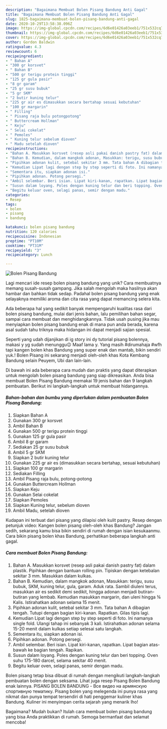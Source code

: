 ```yaml
---
description: "Bagaimana Membuat Bolen Pisang Bandung Anti Gagal"
title: "Bagaimana Membuat Bolen Pisang Bandung Anti Gagal"
slug: 1825-bagaimana-membuat-bolen-pisang-bandung-anti-gagal
date: 2020-10-29T13:58:38.096Z
image: https://img-global.cpcdn.com/recipes/6d6e01426a03eeb1/751x532cq70/bolen-pisang-bandung-foto-resep-utama.jpg
thumbnail: https://img-global.cpcdn.com/recipes/6d6e01426a03eeb1/751x532cq70/bolen-pisang-bandung-foto-resep-utama.jpg
cover: https://img-global.cpcdn.com/recipes/6d6e01426a03eeb1/751x532cq70/bolen-pisang-bandung-foto-resep-utama.jpg
author: Gordon Baldwin
ratingvalue: 4.3
reviewcount: 6
recipeingredient:
- " Bahan A"
- "300 gr korsvet"
- " Bahan B"
- "500 gr terigu protein tinggi"
- "125 gr gula pasir"
- "8 gr garam"
- "25 gr susu bubuk"
- "5 gr SKM"
- "2 butir kuning telur"
- "225 gr air es dimasukkan secara bertahap sesuai kebutuhan"
- "100 gr margarin"
- " Filling"
- " Pisang raja bulu potongpotong"
- " Buttercream Hollman"
- " Keju"
- " Selai cokelat"
- " Pemoles"
- " Kuning telur sebelum dioven"
- " Madu setelah dioven"
recipeinstructions:
- "Bahan A. Masukkan korsvet (resep asli pakai danish pastry fat) dalam plastik. Pipihkan dengan bantuan rolling pin. Tipiskan dengan ketebalan sekitar 3 mm. Masukkan dalam kulkas."
- "Bahan B. Kemudian, dalam mangkok adonan, Masukkan: terigu, susu bubuk, SKM, kuning telur, gula, garam. Aduk rata. Sambil diuleni terus, masukkan air es sedikit demi sedikit, hingga adonan menjadi butiran-butiran yang lembab. Kemudian masukkan margarin, dan uleni hingga ¾ Kalis. Istirahatkan adonan selama 15 menit."
- "Pipihkan adonan kulit, setebal sekitar 3 mm. Tata bahan A dibagian tengah. Tutupi dengan bagian kiri-kanan. Rapatkan. Gilas tipis lagi."
- "Kemudian Lipat lagi dengan step by step seperti di foto. Ini namanya single fold. Ulangi tahap ini sebanyak 3 kali. Istirahatkan adonan selama 15-20 menit dalam kulkas setiap selesai satu langkah."
- "Sementara itu, siapkan adonan isi."
- "Pipihkan adonan. Potong persegi."
- "Ambil selembar. Beri isian. Lipat kiri-kanan, rapatkan. Lipat bagian atas-bawah ke bagian tengah. Rapikan."
- "Susun dalam loyang. Poles dengan kuning telur dan beri topping. Oven suhu 175-180 darcel, selama sekitar 40 menit."
- "Begitu keluar oven, selagi panas, semir dengan madu."
categories:
- Resep
tags:
- bolen
- pisang
- bandung

katakunci: bolen pisang bandung 
nutrition: 120 calories
recipecuisine: Indonesian
preptime: "PT10M"
cooktime: "PT31M"
recipeyield: "3"
recipecategory: Lunch

---
```



![Bolen Pisang Bandung](https://img-global.cpcdn.com/recipes/6d6e01426a03eeb1/751x532cq70/bolen-pisang-bandung-foto-resep-utama.jpg)

Lagi mencari ide resep bolen pisang bandung yang unik? Cara membuatnya memang susah-susah gampang. Jika salah mengolah maka hasilnya akan hambar dan bahkan tidak sedap. Padahal bolen pisang bandung yang enak selayaknya memiliki aroma dan cita rasa yang dapat memancing selera kita.

Ada beberapa hal yang sedikit banyak mempengaruhi kualitas rasa dari bolen pisang bandung, mulai dari jenis bahan, lalu pemilihan bahan segar, sampai cara membuat dan menghidangkannya. Tidak usah pusing jika mau menyiapkan bolen pisang bandung enak di mana pun anda berada, karena asal sudah tahu triknya maka hidangan ini dapat menjadi sajian spesial.

Seperti yang udah dijanjikan di ig story ini dy tutorial pisang bolennya, makasi y yg sudah menunggu😉 Maaf lama y. Yang masih #dirumahaja #wfh tapi kangen bolen khas Bandung yang super enak dan mantab, bikin sendiri yuk.! Bolen Pisang ini sekarang menjadi oleh-oleh khas Kota Kembang Bandung selain Peuyem, Ubi dan lain-lain.


Di bawah ini ada beberapa cara mudah dan praktis yang dapat diterapkan untuk mengolah bolen pisang bandung yang siap dikreasikan. Anda bisa membuat Bolen Pisang Bandung memakai 19 jenis bahan dan 9 langkah pembuatan. Berikut ini langkah-langkah untuk membuat hidangannya.

<!--inarticleads1-->

##### Bahan-bahan dan bumbu yang diperlukan dalam pembuatan Bolen Pisang Bandung:

1. Siapkan  Bahan A
1. Gunakan 300 gr korsvet
1. Ambil  Bahan B
1. Gunakan 500 gr terigu protein tinggi
1. Gunakan 125 gr gula pasir
1. Ambil 8 gr garam
1. Sediakan 25 gr susu bubuk
1. Ambil 5 gr SKM
1. Siapkan 2 butir kuning telur
1. Gunakan 225 gr air es (dimasukkan secara bertahap, sesuai kebutuhan)
1. Siapkan 100 gr margarin
1. Sediakan  Filling
1. Ambil  Pisang raja bulu, potong-potong
1. Gunakan  Buttercream Hollman
1. Siapkan  Keju
1. Gunakan  Selai cokelat
1. Siapkan  Pemoles
1. Siapkan  Kuning telur, sebelum dioven
1. Ambil  Madu, setelah dioven


Kudapan ini terbuat dari pisang yang dilapisi oleh kulit pastry. Resep dengan petunjuk video: Kangen bolen pisang oleh-oleh khas Bandung? Jangan sedih, sekarang kamu bisa bikin sendiri di rumah dengan isian kesukaanmu. Cara bikin pisang bolen khas Bandung, perhatikan beberapa langkah anti gagal. 

<!--inarticleads2-->

##### Cara membuat Bolen Pisang Bandung:

1. Bahan A. Masukkan korsvet (resep asli pakai danish pastry fat) dalam plastik. Pipihkan dengan bantuan rolling pin. Tipiskan dengan ketebalan sekitar 3 mm. Masukkan dalam kulkas.
1. Bahan B. Kemudian, dalam mangkok adonan, Masukkan: terigu, susu bubuk, SKM, kuning telur, gula, garam. Aduk rata. Sambil diuleni terus, masukkan air es sedikit demi sedikit, hingga adonan menjadi butiran-butiran yang lembab. Kemudian masukkan margarin, dan uleni hingga ¾ Kalis. Istirahatkan adonan selama 15 menit.
1. Pipihkan adonan kulit, setebal sekitar 3 mm. Tata bahan A dibagian tengah. Tutupi dengan bagian kiri-kanan. Rapatkan. Gilas tipis lagi.
1. Kemudian Lipat lagi dengan step by step seperti di foto. Ini namanya single fold. Ulangi tahap ini sebanyak 3 kali. Istirahatkan adonan selama 15-20 menit dalam kulkas setiap selesai satu langkah.
1. Sementara itu, siapkan adonan isi.
1. Pipihkan adonan. Potong persegi.
1. Ambil selembar. Beri isian. Lipat kiri-kanan, rapatkan. Lipat bagian atas-bawah ke bagian tengah. Rapikan.
1. Susun dalam loyang. Poles dengan kuning telur dan beri topping. Oven suhu 175-180 darcel, selama sekitar 40 menit.
1. Begitu keluar oven, selagi panas, semir dengan madu.


Bolen pisang tetap bisa dibuat di rumah dengan mengikuti langkah-langkah pembuatan bolen dengan seksama. Lihat juga resep Pisang Bolen Bandung enak lainnya. PISANG BOLEN BANDUNG - Все видео на армянскую спортивную тематику. Pisang bolen yang melegenda ini punya rasa yang nikmat dan punya tempat tersendiri di hati penggemar kuliner khas Bandung. Kuliner ini menyimpan cerita sejarah yang menarik lho! 

Bagaimana? Mudah bukan? Itulah cara membuat bolen pisang bandung yang bisa Anda praktikkan di rumah. Semoga bermanfaat dan selamat mencoba!
